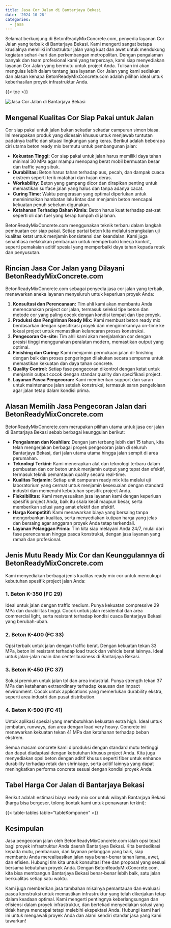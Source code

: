 ```yaml
---
title: Jasa Cor Jalan di Bantarjaya Bekasi
date: '2024-10-28'
categories:
  - jasa
---
```


Selamat berkunjung di BetonReadyMixConcrete.com, penyedia layanan Cor Jalan yang terbaik di Bantarjaya Bekasi. Kami mengerti sangat betapa krusialnya memiliki infrastruktur jalan yang kuat dan awet untuk mendukung kegiatan sehari-hari dan perkembangan metropolitan. Dengan pengalaman banyak dan team profesional kami yang terpercaya, kami siap menyediakan layanan Cor Jalan yang bermutu untuk project Anda. Tulisan ini akan mengulas lebih dalam tentang jasa layanan Cor Jalan yang kami sediakan dan alasan kenapa BetonReadyMixConcrete.com adalah pilihan ideal untuk keberhasilan proyek infrastruktur Anda.

{{< toc >}}

![Jasa Cor Jalan di Bantarjaya Bekasi](https://betoncor8.github.io/cor/harga-beton-readymix-concrete%20(29).png)

## Mengenal Kualitas Cor Siap Pakai untuk Jalan

Cor siap pakai untuk jalan bukan sekadar sekadar campuran simen biasa. Ini merupakan produk yang didesain khusus untuk menjawab tuntutan padatnya traffic dan situasi lingkungan yang keras. Berikut adalah beberapa ciri utama beton ready mix bermutu untuk pembangunan jalan:

- **Kekuatan Tinggi:** Cor siap pakai untuk jalan harus memiliki daya tahan minimal 30 MPa agar mampu menopang berat mobil bermuatan besar dan traffic yang sibuk.
- **Durabilitas:** Beton harus tahan terhadap aus, pecah, dan dampak cuaca ekstrem seperti terik matahari dan hujan deras.
- **Workability:** Beton yang gampang dicor dan dirapikan penting untuk memastikan surface jalan yang halus dan tanpa adanya cacat.
- **Curing Time:** Waktu pengerasan yang optimal diperlukan untuk meminimalkan hambatan lalu lintas dan menjamin beton mencapai kekuatan penuh sebelum digunakan.
- **Ketahanan Terhadap Bahan Kimia:** Beton harus kuat terhadap zat-zat seperti oli dan fuel yang kerap tumpah di jalanan.

BetonReadyMixConcrete.com menggunakan teknik terbaru dalam langkah pembuatan cor siap pakai. Setiap partai beton kita melalui serangkaian uji kualitas ketat untuk menjamin konsistensi dan keandalan. Kami juga senantiasa melakukan pembaruan untuk memperbaiki kinerja konkrit, seperti pemakaian aditif spesial yang memperbaiki daya tahan kepada retak dan penyusutan.

## Rincian Jasa Cor Jalan yang Dilayani BetonReadyMixConcrete.com

BetonReadyMixConcrete.com sebagai penyedia jasa cor jalan yang terbaik, menawarkan aneka layanan menyeluruh untuk keperluan proyek Anda:

1. **Konsultasi dan Perencanaan:** Tim ahli kami akan membantu Anda merencanakan project cor jalan, termasuk seleksi tipe beton dan metode cor yang paling cocok dengan kondisi tempat dan tipe proyek.
2. **Produksi dan Pengiriman Ready Mix:** Kami membuat beton ready mix berdasarkan dengan spesifikasi proyek dan mengirimkannya on-time ke lokasi project untuk memastikan kelancaran proses konstruksi.
3. **Pengecoran On-site:** Tim ahli kami akan menjalankan cor dengan presisi tinggi menggunakan peralatan modern, memastikan output yang optimal.
4. **Finishing dan Curing:** Kami menjamin permukaan jalan di-finishing dengan baik dan proses pengeringan dilakukan secara sempurna untuk memastikan kekuatan dan daya tahan concrete.
5. **Quality Control:** Setiap fase pengecoran dikontrol dengan ketat untuk menjamin output cocok dengan standar quality dan specifikasi project.
6. **Layanan Pasca Pengecoran:** Kami memberikan support dan saran untuk maintenance jalan setelah konstruksi, termasuk saran pengelolaan agar jalan tetap dalam kondisi prima.

## Alasan Memilih Jasa Pengecoran Jalan dari BetonReadyMixConcrete.com

BetonReadyMixConcrete.com merupakan pilihan utama untuk jasa cor jalan di Bantarjaya Bekasi sebab berbagai keunggulan berikut:

- **Pengalaman dan Keahlian:** Dengan jam terbang lebih dari 15 tahun, kita telah mengerjakan berbagai proyek pengecoran jalan di seluruh Bantarjaya Bekasi, dari jalan utama utama hingga jalan sempit di area perumahan.
- **Teknologi Terkini:** Kami menerapkan alat dan teknologi terbaru dalam pembuatan dan cor beton untuk menjamin output yang tepat dan efektif, termasuk teknik pemantauan quality secara real-time.
- **Kualitas Terjamin:** Setiap unit campuran ready mix kita melalui uji laboratorium yang cermat untuk menjamin kesesuaian dengan standard industri dan memenuhi kebutuhan spesifik project Anda.
- **Fleksibilitas:** Kami menyesuaikan jasa layanan kami dengan keperluan spesifik project Anda, baik itu skala kecil maupun besar, serta memberikan solusi yang amat efektif dan efektif.
- **Harga Kompetitif:** Kami menawarkan biaya yang bersaing tanpa mengorbankan kualitas, serta menyediakan kutipan harga yang jelas dan bersaing agar anggaran proyek Anda tetap terkendali.
- **Layanan Pelanggan Prima:** Tim kita siap melayani Anda 24/7, mulai dari fase perencanaan hingga pasca konstruksi, dengan jasa layanan yang ramah dan profesional.

## Jenis Mutu Ready Mix Cor dan Keunggulannya di BetonReadyMixConcrete.com

Kami menyediakan berbagai jenis kualitas ready mix cor untuk mencukupi kebutuhan spesifik project jalan Anda:

### 1\. Beton K-350 (FC 29)

Ideal untuk jalan dengan traffic medium. Punya kekuatan compressive 29 MPa dan durabilitas tinggi. Cocok untuk jalan residential dan area commercial light, serta resistant terhadap kondisi cuaca Bantarjaya Bekasi yang berubah-ubah.

### 2\. Beton K-400 (FC 33)

Opsi terbaik untuk jalan dengan traffic berat. Dengan kekuatan tekan 33 MPa, beton ini resistant terhadap load truck dan vehicle berat lainnya. Ideal untuk jalan-jalan main dan center business di Bantarjaya Bekasi.

### 3\. Beton K-450 (FC 37)

Solusi premium untuk jalan tol dan area industrial. Punya strength tekan 37 MPa dan ketahanan extraordinary terhadap keausan dan impact environment. Cocok untuk applications yang memerlukan durability ekstra, seperti area industri dan pusat distribution.

### 4\. Beton K-500 (FC 41)

Untuk aplikasi spesial yang membutuhkan kekuatan extra high. Ideal untuk jembatan, runways, dan area dengan load very heavy. Concrete ini menawarkan kekuatan tekan 41 MPa dan ketahanan terhadap beban ekstrem.

Semua macam concrete kami diproduksi dengan standard mutu tertinggi dan dapat diadaptasi dengan kebutuhan khusus project Anda. Kita juga menyediakan opsi beton dengan aditif khusus seperti fiber untuk enhance durability terhadap retak dan shrinkage, serta aditif lainnya yang dapat meningkatkan performa concrete sesuai dengan kondisi proyek Anda.

## Tabel Harga Cor Jalan di Bantarjaya Bekasi

Berikut adalah estimasi biaya ready mix cor untuk wilayah Bantarjaya Bekasi (harga bisa bergeser, tolong kontak kami untuk penawaran terkini):

{{< table-tables table="tableKomponen" >}}

## Kesimpulan

Jasa pengecoran jalan oleh BetonReadyMixConcrete.com ialah opsi tepat bagi proyek infrastruktur Anda daerah Bantarjaya Bekasi. Kita berdedikasi kepada mutu, pembaruan, dan layanan pelanggan yang baik, siap membantu Anda merealisasikan jalan raya benar-benar tahan lama, awet, dan efisien. Hubungi tim kita untuk konsultasi free dan proposal yang sesuai bersama kebutuhan proyek Anda. Dengan BetonReadyMixConcrete.com, kita bisa membangun Bantarjaya Bekasi benar-benar lebih baik, satu jalan berkualitas setiap satu waktu.

Kami juga memberikan jasa tambahan misalnya pemantauan dan evaluasi pasca konstruksi untuk memastikan infrastruktur yang telah dikerjakan tetap dalam keadaan optimal. Kami mengerti pentingnya keberlangsungan dan efisiensi dalam proyek infrastruktur, dan bertekad menyediakan solusi yang tidak hanya mencapai tetapi melebihi ekspektasi Anda. Hubungi kami hari ini untuk mengawali proyek Anda dan alami sendiri standar jasa yang kami tawarkan!
